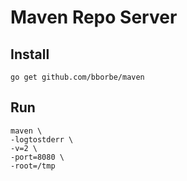 # Maven Repo Server

## Install

```
go get github.com/bborbe/maven
```

## Run

```
maven \
-logtostderr \
-v=2 \
-port=8080 \
-root=/tmp
```
